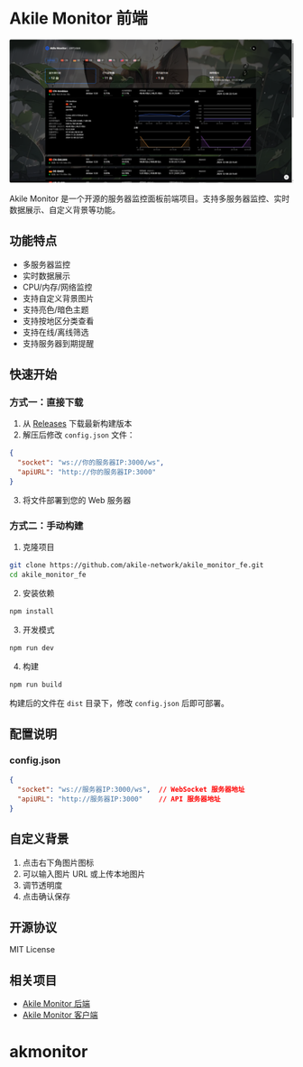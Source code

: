 # Akile Monitor 前端

![预览](https://github.com/Seikoa/akmonitor/blob/main/akile_monitor.png?raw=true)

Akile Monitor 是一个开源的服务器监控面板前端项目。支持多服务器监控、实时数据展示、自定义背景等功能。

## 功能特点

- 多服务器监控
- 实时数据展示
- CPU/内存/网络监控
- 支持自定义背景图片
- 支持亮色/暗色主题
- 支持按地区分类查看
- 支持在线/离线筛选
- 支持服务器到期提醒

## 快速开始

### 方式一：直接下载

1. 从 [Releases](https://github.com/akile-network/akile_monitor_fe/releases) 下载最新构建版本
2. 解压后修改 `config.json` 文件：
```json
{
  "socket": "ws://你的服务器IP:3000/ws",
  "apiURL": "http://你的服务器IP:3000"
}
```
3. 将文件部署到您的 Web 服务器

### 方式二：手动构建

1. 克隆项目
```bash
git clone https://github.com/akile-network/akile_monitor_fe.git
cd akile_monitor_fe
```

2. 安装依赖
```bash
npm install
```

3. 开发模式
```bash
npm run dev
```

4. 构建
```bash
npm run build
```

构建后的文件在 `dist` 目录下，修改 `config.json` 后即可部署。

## 配置说明

### config.json
```json
{
  "socket": "ws://服务器IP:3000/ws",  // WebSocket 服务器地址
  "apiURL": "http://服务器IP:3000"    // API 服务器地址
}
```

## 自定义背景

1. 点击右下角图片图标
2. 可以输入图片 URL 或上传本地图片
3. 调节透明度
4. 点击确认保存

## 开源协议

MIT License

## 相关项目

- [Akile Monitor 后端](https://github.com/akile-network/akile_monitor)
- [Akile Monitor 客户端](https://github.com/akile-network/akile_monitor_client)

# akmonitor
